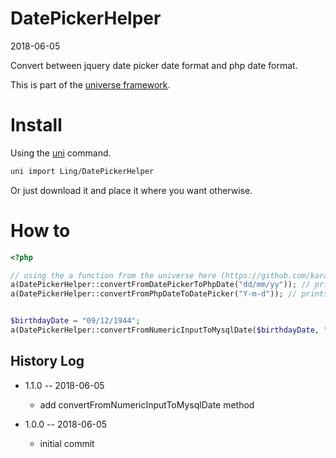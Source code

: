 DatePickerHelper
===========
2018-06-05



Convert between jquery date picker date format and php date format.


This is part of the [universe framework](https://github.com/karayabin/universe-snapshot).


Install
==========
Using the [uni](https://github.com/lingtalfi/universe-naive-importer) command.
```bash
uni import Ling/DatePickerHelper
```

Or just download it and place it where you want otherwise.



How to
==========



```php
<?php

// using the a function from the universe here (https://github.com/karayabin/universe-snapshot/blob/master/bigbang.php)
a(DatePickerHelper::convertFromDatePickerToPhpDate("dd/mm/yy")); // prints d/m/Y
a(DatePickerHelper::convertFromPhpDateToDatePicker("Y-m-d")); // prints yy-mm-dd


$birthdayDate = "09/12/1944";
a(DatePickerHelper::convertFromNumericInputToMysqlDate($birthdayDate, "d/m/Y")); // 1944-12-09
```






History Log
------------------
    
- 1.1.0 -- 2018-06-05

    - add convertFromNumericInputToMysqlDate method

- 1.0.0 -- 2018-06-05

    - initial commit